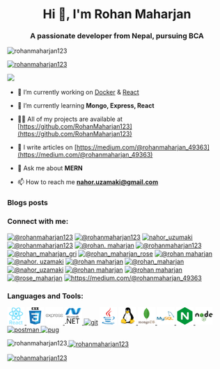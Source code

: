 <h1 align="center">Hi 👋, I'm Rohan Maharjan</h1>
<h3 align="center">A passionate developer from Nepal, pursuing BCA</h3>

<p align="left"> <img src="https://komarev.com/ghpvc/?username=rohanmaharjan123&label=Profile%20views&color=0e75b6&style=flat" alt="rohanmaharjan123" /> </p>

<p align="left"> <a href="https://github.com/ryo-ma/github-profile-trophy"><img src="https://github-profile-trophy.vercel.app/?username=rohanmaharjan123" alt="rohanmaharjan123" /></a> </p>

<p align="left"> <a href="https://x.com/NahorUzumaki" target="blank"><img src="https://img.shields.io/twitter/follow/nahor_uzumaki?logo=twitter&style=for-the-badge" /></a> </p>

- 🔭 I’m currently working on [Docker](https://github.com/RohanMaharjan123/LearningDocker) & [React](https://react.dev)

- 🌱 I’m currently learning **Mongo, Express, React**

- 👨‍💻 All of my projects are available at [https://github.com/RohanMaharjan123](https://github.com/RohanMaharjan123)

- 📝 I write articles on [https://medium.com/@rohanmaharjan_49363](https://medium.com/@rohanmaharjan_49363)

- 💬 Ask me about **MERN**

- 📫 How to reach me **nahor.uzamaki@gmail.com**

### Blogs posts
<!-- BLOG-POST-LIST:START -->
<!-- BLOG-POST-LIST:END -->

<h3 align="left">Connect with me:</h3>
<p align="left">
<a href="https://codepen.io/@rohanmaharjan123" target="blank"><img align="center" src="https://raw.githubusercontent.com/rahuldkjain/github-profile-readme-generator/master/src/images/icons/Social/codepen.svg" alt="@rohanmaharjan123" height="30" width="40" /></a>
<a href="https://dev.to/@rohanmaharjan123" target="blank"><img align="center" src="https://raw.githubusercontent.com/rahuldkjain/github-profile-readme-generator/master/src/images/icons/Social/devto.svg" alt="@rohanmaharjan123" height="30" width="40" /></a>
<a href="https://twitter.com/NahorUzumaki" target="blank"><img align="center" src="https://raw.githubusercontent.com/rahuldkjain/github-profile-readme-generator/master/src/images/icons/Social/twitter.svg" alt="nahor_uzumaki" height="30" width="40" /></a>
<a href="https://linkedin.com/in/@rohanmaharjan123" target="blank"><img align="center" src="https://raw.githubusercontent.com/rahuldkjain/github-profile-readme-generator/master/src/images/icons/Social/linked-in-alt.svg" alt="@rohanmaharjan123" height="30" width="40" /></a>
<a href="https://stackoverflow.com/users/@rohan. maharjan" target="blank"><img align="center" src="https://raw.githubusercontent.com/rahuldkjain/github-profile-readme-generator/master/src/images/icons/Social/stack-overflow.svg" alt="@rohan. maharjan" height="30" width="40" /></a>
<a href="https://codesandbox.com/@rohanmaharjan123" target="blank"><img align="center" src="https://raw.githubusercontent.com/rahuldkjain/github-profile-readme-generator/master/src/images/icons/Social/codesandbox.svg" alt="@rohanmaharjan123" height="30" width="40" /></a>
<a href="https://kaggle.com/@rohan_maharjan_gri" target="blank"><img align="center" src="https://raw.githubusercontent.com/rahuldkjain/github-profile-readme-generator/master/src/images/icons/Social/kaggle.svg" alt="@rohan_maharjan_gri" height="30" width="40" /></a>
<a href="https://instagram.com/@rohan_maharjan_rose" target="blank"><img align="center" src="https://raw.githubusercontent.com/rahuldkjain/github-profile-readme-generator/master/src/images/icons/Social/instagram.svg" alt="@rohan_maharjan_rose" height="30" width="40" /></a>
<a href="https://dribbble.com/@rohan maharjan" target="blank"><img align="center" src="https://raw.githubusercontent.com/rahuldkjain/github-profile-readme-generator/master/src/images/icons/Social/dribbble.svg" alt="@rohan maharjan" height="30" width="40" /></a>
<a href="https://www.behance.net/@nahor. uzamaki" target="blank"><img align="center" src="https://raw.githubusercontent.com/rahuldkjain/github-profile-readme-generator/master/src/images/icons/Social/behance.svg" alt="@nahor. uzamaki" height="30" width="40" /></a>
<a href="https://medium.com/@rohan maharjan" target="blank"><img align="center" src="https://raw.githubusercontent.com/rahuldkjain/github-profile-readme-generator/master/src/images/icons/Social/medium.svg" alt="@rohan maharjan" height="30" width="40" /></a>
<a href="https://www.codechef.com/users/@rohan_maharjan" target="blank"><img align="center" src="https://cdn.jsdelivr.net/npm/simple-icons@3.1.0/icons/codechef.svg" alt="@rohan_maharjan" height="30" width="40" /></a>
<a href="https://www.hackerrank.com/@nahor_uzamaki" target="blank"><img align="center" src="https://raw.githubusercontent.com/rahuldkjain/github-profile-readme-generator/master/src/images/icons/Social/hackerrank.svg" alt="@nahor_uzamaki" height="30" width="40" /></a>
<a href="https://www.leetcode.com/@rohan maharjan" target="blank"><img align="center" src="https://raw.githubusercontent.com/rahuldkjain/github-profile-readme-generator/master/src/images/icons/Social/leet-code.svg" alt="@rohan maharjan" height="30" width="40" /></a>
<a href="https://www.hackerearth.com/@rohan maharjan" target="blank"><img align="center" src="https://raw.githubusercontent.com/rahuldkjain/github-profile-readme-generator/master/src/images/icons/Social/hackerearth.svg" alt="@rohan maharjan" height="30" width="40" /></a>
<a href="https://www.topcoder.com/members/@rose_maharjan" target="blank"><img align="center" src="https://raw.githubusercontent.com/rahuldkjain/github-profile-readme-generator/master/src/images/icons/Social/topcoder.svg" alt="@rose_maharjan" height="30" width="40" /></a>
<a href="/https://medium.com/@rohanmaharjan_49363" target="blank"><img align="center" src="https://raw.githubusercontent.com/rahuldkjain/github-profile-readme-generator/master/src/images/icons/Social/rss.svg" alt="https://medium.com/@rohanmaharjan_49363" height="30" width="40" /></a>
</p>

<h3 align="left">Languages and Tools:</h3>
<p align="left">
 
<a href="https://reactjs.org/" target="_blank" rel="noreferrer"> <img src="https://raw.githubusercontent.com/devicons/devicon/master/icons/react/react-original-wordmark.svg" alt="react" width="40" height="40"/> </a>
<img src="https://raw.githubusercontent.com/devicons/devicon/master/icons/css3/css3-original-wordmark.svg" alt="css3" width="40" height="40"/> <a href="https://developer.mozilla.org/en-US/docs/Web/JavaScript" target="_blank" rel="noreferrer"> 
<a href="https://expressjs.com" target="_blank" rel="noreferrer"> <img src="https://raw.githubusercontent.com/devicons/devicon/master/icons/express/express-original-wordmark.svg" alt="express" width="40" height="40"/> </a>
<a href="https://dotnet.microsoft.com/" target="_blank" rel="noreferrer"> <img src="https://raw.githubusercontent.com/devicons/devicon/master/icons/dot-net/dot-net-original-wordmark.svg" alt="dotnet" width="40" height="40"/> </a> 
<a href="https://git-scm.com/" target="_blank" rel="noreferrer"> <img src="https://www.vectorlogo.zone/logos/git-scm/git-scm-icon.svg" alt="git" width="40" height="40"/></a> 
<a href="https://www.java.com" target="_blank" rel="noreferrer"> <img src="https://raw.githubusercontent.com/devicons/devicon/master/icons/java/java-original.svg" alt="java" width="40" height="40"/></a> 
<a href="https://www.linux.org/" target="_blank" rel="noreferrer"> <img src="https://raw.githubusercontent.com/devicons/devicon/master/icons/linux/linux-original.svg" alt="linux" width="40" height="40"/> </a> 
<a href="https://www.mongodb.com/" target="_blank" rel="noreferrer"> <img src="https://raw.githubusercontent.com/devicons/devicon/master/icons/mongodb/mongodb-original-wordmark.svg" alt="mongodb" width="40" height="40"/> </a> 
<a href="https://www.mysql.com/" target="_blank" rel="noreferrer"> <img src="https://raw.githubusercontent.com/devicons/devicon/master/icons/mysql/mysql-original-wordmark.svg" alt="mysql" width="40" height="40"/> </a> 
<a href="https://www.nginx.com" target="_blank" rel="noreferrer"> <img src="https://raw.githubusercontent.com/devicons/devicon/master/icons/nginx/nginx-original.svg" alt="nginx" width="40" height="40"/> </a> 
<a href="https://nodejs.org" target="_blank" rel="noreferrer"> <img src="https://raw.githubusercontent.com/devicons/devicon/master/icons/nodejs/nodejs-original-wordmark.svg" alt="nodejs" width="40" height="40"/></a> 
<a href="https://postman.com" target="_blank" rel="noreferrer"> <img src="https://www.vectorlogo.zone/logos/getpostman/getpostman-icon.svg" alt="postman" width="40" height="40"/> </a> 
<a href="https://pugjs.org" target="_blank" rel="noreferrer"> <img src="https://cdn.worldvectorlogo.com/logos/pug.svg" alt="pug" width="40" height="40"/> </a> 
<a href="https://www.python.org" target="_blank" rel="noreferrer"></p>

<p><img align="left" src="https://github-readme-stats.vercel.app/api/top-langs?username=rohanmaharjan123&show_icons=true&locale=en&layout=compact&hide=php,blade" alt="rohanmaharjan123" /></p>

<p>&nbsp;<img align="center" src="https://github-readme-stats.vercel.app/api?username=rohanmaharjan123&show_icons=true&locale=en" alt="rohanmaharjan123" /></p>

<p><img align="center" src="https://github-readme-streak-stats.vercel.app/?user=rohanmaharjan123&" alt="rohanmaharjan123" /></p>
